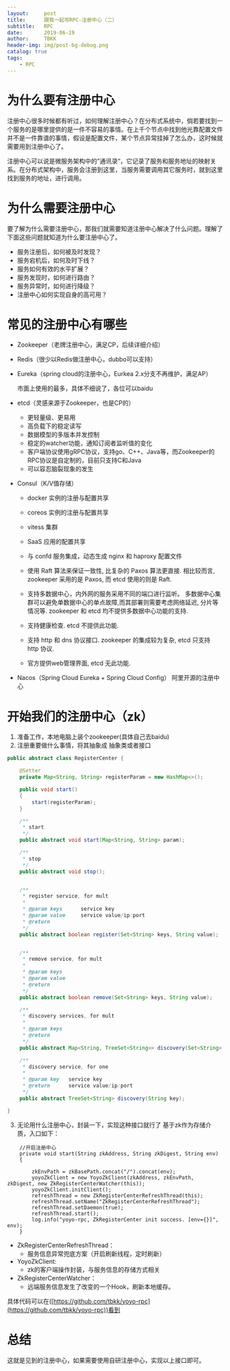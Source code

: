 ```yaml
---
layout:     post
title:      跟我一起写RPC-注册中心（二）
subtitle:   RPC
date:       2019-06-19
author:     TBKK
header-img: img/post-bg-debug.png
catalog: true
tags:
    - RPC
---
```



# 为什么要有注册中心

注册中心很多时候都有听过，如何理解注册中心？在分布式系统中，倘若要找到一个服务的是哪里提供的是一件不容易的事情。在上千个节点中找到他光靠配置文件并不是一件靠谱的事情，假设是配置文件，某个节点异常挂掉了怎么办，这时候就需要用到注册中心了。

注册中心可以说是微服务架构中的”通讯录“，它记录了服务和服务地址的映射关系。在分布式架构中，服务会注册到这里，当服务需要调用其它服务时，就到这里找到服务的地址，进行调用。

# 为什么需要注册中心

要了解为什么需要注册中心，那我们就需要知道注册中心解决了什么问题。理解了下面这些问题就知道为什么要注册中心了。

* 服务注册后，如何被及时发现？
* 服务宕机后，如何及时下线？
* 服务如何有效的水平扩展？
* 服务发现时，如何进行路由？
* 服务异常时，如何进行降级？
* 注册中心如何实现自身的高可用？

# 常见的注册中心有哪些
* Zookeeper（老牌注册中心，满足CP，后续详细介绍）
* Redis（很少以Redis做注册中心，dubbo可以支持）
* Eureka（spring cloud的注册中心，Eurkea 2.x分支不再维护，满足AP）

    市面上使用的最多，具体不细说了，各位可以baidu
    
* etcd（灵感来源于Zookeeper，也是CP的）

    * 更轻量级、更易用
    * 高负载下的稳定读写
    * 数据模型的多版本并发控制
    * 稳定的watcher功能，通知订阅者监听值的变化
    * 客户端协议使用gRPC协议，支持go、C++、Java等，而Zookeeper的RPC协议是自定制的，目前只支持C和Java
    * 可以容忍脑裂现象的发生
* Consul（K/V值存储）

    * docker 实例的注册与配置共享
    * coreos 实例的注册与配置共享
    * vitess 集群
    * SaaS 应用的配置共享
    * 与 confd 服务集成，动态生成 nginx 和 haproxy 配置文件

    * 使用 Raft 算法来保证一致性, 比复杂的 Paxos 算法更直接. 相比较而言, zookeeper 采用的是 Paxos, 而 etcd 使用的则是 Raft.
    * 支持多数据中心，内外网的服务采用不同的端口进行监听。 多数据中心集群可以避免单数据中心的单点故障,而其部署则需要考虑网络延迟, 分片等情况等. zookeeper 和 etcd 均不提供多数据中心功能的支持.
    * 支持健康检查. etcd 不提供此功能.
    * 支持 http 和 dns 协议接口. zookeeper 的集成较为复杂, etcd 只支持 http 协议.
    * 官方提供web管理界面, etcd 无此功能.
    
* Nacos（Spring Cloud Eureka + Spring Cloud Config）
    阿里开源的注册中心
    
    
# 开始我们的注册中心（zk）

1. 准备工作，本地电脑上装个zookeeper(具体自己去baidu)
2. 注册重要做什么事情，将其抽象成 抽象类或者接口

``` java
public abstract class RegisterCenter {

    @Setter
    private Map<String, String> registerParam = new HashMap<>();

    public void start()
    {
        start(registerParam);
    }

    /**
     * start
     */
    public abstract void start(Map<String, String> param);

    /**
     * stop
     */
    public abstract void stop();


    /**
     * register service, for mult
     *
     * @param keys      service key
     * @param value     service value/ip:port
     * @return
     */
    public abstract boolean register(Set<String> keys, String value);


    /**
     * remove service, for mult
     *
     * @param keys
     * @param value
     * @return
     */
    public abstract boolean remove(Set<String> keys, String value);

    /**
     * discovery services, for mult
     *
     * @param keys
     * @return
     */
    public abstract Map<String, TreeSet<String>> discovery(Set<String> keys);

    /**
     * discovery service, for one
     *
     * @param key   service key
     * @return      service value/ip:port
     */
    public abstract TreeSet<String> discovery(String key);

}
``` 

3. 无论用什么注册中心，封装一下，实现这种接口就行了
基于zk作为存储介质，入口如下：
``` 
    //开启注册中心
    private void start(String zkAddress, String zkDigest, String env)
    {
    
        zkEnvPath = zkBasePath.concat("/").concat(env);
        yoyoZkClient = new YoyoZkClient(zkAddress, zkEnvPath, zkDigest, new ZkRegisterCenterWatcher(this));
        yoyoZkClient.initClient();
        refreshThread = new ZkRegisterCenterRefreshThread(this);
        refreshThread.setName("ZkRegisterCenterRefreshThread");
        refreshThread.setDaemon(true);
        refreshThread.start();
        log.info("yoyo-rpc, ZkRegisterCenter init success. [env={}]", env);
    }
```  
* ZkRegisterCenterRefreshThread：
    * 服务信息异常兜底方案（开启刷新线程，定时刷新）
* YoyoZkClient:
    * zk的客户端操作封装，与服务信息的存储方式相关
* ZkRegisterCenterWatcher：
    * 远端服务信息发生了改变的一个Hook，刷新本地缓存。
    
具体代码可以在([https://github.com/tbkk/yoyo-rpc](https://github.com/tbkk/yoyo-rpc))看到
# 总结
这就是见到的注册中心，如果需要使用自研注册中心，实现以上接口即可。

 

